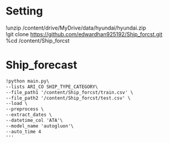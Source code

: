 # Setting  
!unzip /content/drive/MyDrive/data/hyundai/hyundai.zip  
!git clone https://github.com/edwardhan925192/Ship_forcst.git  
%cd /content/Ship_forcst  

# Ship_forecast  
````markdown
!python main.py\  
--lists ARI_CO SHIP_TYPE_CATEGORY\  
--file_path1 '/content/Ship_forcst/train.csv' \  
--file_path2 '/content/Ship_forcst/test.csv' \  
--load \  
--preprocess \  
--extract_dates \  
--datetime_col 'ATA'\  
--model_name 'autogluon'\  
--auto_time 4  
'''


